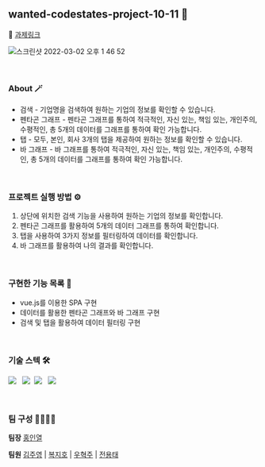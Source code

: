<br />

## wanted-codestates-project-10-11 🌈

📎 [과제링크](https://flamboyant-borg-cf3d11.netlify.app/)

![스크린샷 2022-03-02 오후 1 46 52](https://user-images.githubusercontent.com/85574104/156296921-4b10232c-4e60-406f-b8c3-acb35b8912e0.png)

<br />

### About 🪄

- 검색 - 기업명을 검색하여 원하는 기업의 정보를 확인할 수 있습니다.
- 펜타곤 그래프 - 펜타곤 그래프를 통하여 적극적인, 자신 있는, 책임 있는, 개인주의, 수평적인, 총 5개의 데이터를 그래프를 통하여 확인 가능합니다.
- 탭 - 모두, 본인, 회사 3개의 탭을 제공하여 원하는 정보를 확인할 수 있습니다.
- 바 그래프 - 바 그래프를 통하여 적극적인, 자신 있는, 책임 있는, 개인주의, 수평적인, 총 5개의 데이터를 그래프를 통하여 확인 가능합니다.

<br />

### 프로젝트 실행 방법 ⚙️

1. 상단에 위치한 검색 기능을 사용하여 원하는 기업의 정보를 확인합니다.
2. 펜타곤 그래프를 활용하여 5개의 데이터 그래프를 통하여 확인합니다.
3. 탭을 사용하여 3가지 정보를 필터링하여 데이터를 확인합니다.
4. 바 그래프를 활용하여 나의 결과를 확인합니다.

<br />

### 구현한 기능 목록 📝

- vue.js를 이용한 SPA 구현
- 데이터를 활용한 펜타곤 그래프와 바 그래프 구현
- 검색 및 탭을 활용하여 데이터 필터링 구현

<br />

### 기술 스텍 🛠

<img src="https://img.shields.io/badge/Vue-35485e?style=flat-round&logo=vue.js&logoColor=41b783"/></a> &nbsp;
<img src="https://img.shields.io/badge/HTML5-35485e?style=flat-round&logo=HTML5&logoColor=ea6129"/></a>&nbsp;
<img src="https://img.shields.io/badge/CSS-35485e?style=flat-round&logo=CSS3&logoColor=28a4d8"/></a> &nbsp;
<img src="https://img.shields.io/badge/Vue--Chart.js-35485e?style=flat-round&logo=Axios&logoColor=CA4245"/></a> &nbsp;

<br />

### 팀 구성 👨‍👨‍👧‍👧

**팀장**
[홍인열](https://github.com/hinyc)

**팀원**
[김주영](https://github.com/juo1221) | [복지호](https://github.com/Jiho31) | [우혁주](https://github.com/Space-Belt) | [전용태](https://github.com/yong313)

<br />
